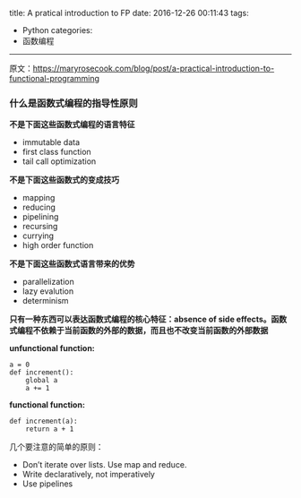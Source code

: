 title: A pratical introduction to FP
date: 2016-12-26 00:11:43
tags:
- Python
categories:
- 函数编程
---

原文：https://maryrosecook.com/blog/post/a-practical-introduction-to-functional-programming

### 什么是函数式编程的指导性原则

**不是下面这些函数式编程的语言特征**
- immutable data
- first class function
- tail call optimization

**不是下面这些函数式的变成技巧**
- mapping
- reducing
- pipelining
- recursing
- currying
- high order function

**不是下面这些函数式语言带来的优势**
- parallelization
- lazy evalution
- determinism

**只有一种东西可以表达函数式编程的核心特征：absence of side effects。函数式编程不依赖于当前函数的外部的数据，而且也不改变当前函数的外部数据**

**unfunctional function:**   
```
a = 0
def increment():
    global a
    a += 1
```

**functional function:**
```
def increment(a):
    return a + 1
```

几个要注意的简单的原则：
- Don’t iterate over lists. Use map and reduce.
- Write declaratively, not imperatively
- Use pipelines

